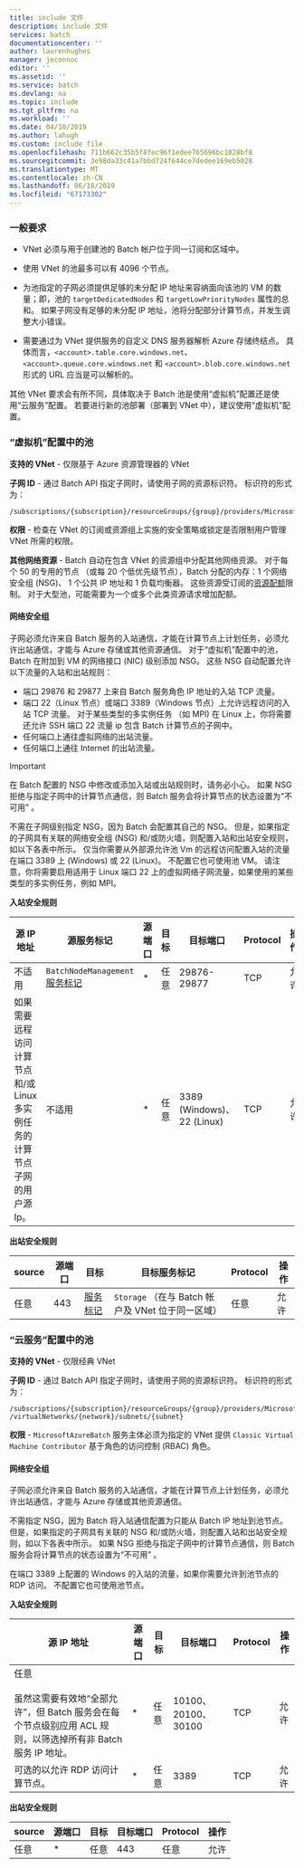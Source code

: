 ```yaml
---
title: include 文件
description: include 文件
services: batch
documentationcenter: ''
author: laurenhughes
manager: jeconnoc
editor: ''
ms.assetid: ''
ms.service: batch
ms.devlang: na
ms.topic: include
ms.tgt_pltfrm: na
ms.workload: ''
ms.date: 04/10/2019
ms.author: lahugh
ms.custom: include file
ms.openlocfilehash: 711b662c35b5f8fec96f1edee765696bc1028bf8
ms.sourcegitcommit: 3e98da33c41a7bbd724f644ce7dedee169eb5028
ms.translationtype: MT
ms.contentlocale: zh-CN
ms.lasthandoff: 06/18/2019
ms.locfileid: "67173302"
---
```

### <a name="general-requirements"></a>一般要求

* VNet 必须与用于创建池的 Batch 帐户位于同一订阅和区域中。

* 使用 VNet 的池最多可以有 4096 个节点。

* 为池指定的子网必须提供足够的未分配 IP 地址来容纳面向该池的 VM 的数量；即，池的 `targetDedicatedNodes` 和 `targetLowPriorityNodes` 属性的总和。 如果子网没有足够的未分配 IP 地址，池将分配部分计算节点，并发生调整大小错误。 

* 需要通过为 VNet 提供服务的自定义 DNS 服务器解析 Azure 存储终结点。 具体而言，`<account>.table.core.windows.net`、`<account>.queue.core.windows.net` 和 `<account>.blob.core.windows.net` 形式的 URL 应当是可以解析的。 

其他 VNet 要求会有所不同，具体取决于 Batch 池是使用“虚拟机”配置还是使用“云服务”配置。 若要进行新的池部署（部署到 VNet 中），建议使用“虚拟机”配置。

### <a name="pools-in-the-virtual-machine-configuration"></a>“虚拟机”配置中的池

**支持的 VNet** - 仅限基于 Azure 资源管理器的 VNet

**子网 ID** - 通过 Batch API 指定子网时，请使用子网的资源标识符。  标识符的形式为：

  ```
  /subscriptions/{subscription}/resourceGroups/{group}/providers/Microsoft.Network/virtualNetworks/{network}/subnets/{subnet}
  ```

**权限** - 检查在 VNet 的订阅或资源组上实施的安全策略或锁定是否限制用户管理 VNet 所需的权限。

**其他网络资源** - Batch 自动在包含 VNet 的资源组中分配其他网络资源。 对于每个 50 的专用的节点 （或每 20 个低优先级节点），Batch 分配的内存：1 个网络安全组 (NSG)、 1 个公共 IP 地址和 1 负载均衡器。 这些资源受订阅的[资源配额](../articles/azure-subscription-service-limits.md)限制。 对于大型池，可能需要为一个或多个此类资源请求增加配额。

#### <a name="network-security-groups"></a>网络安全组

子网必须允许来自 Batch 服务的入站通信，才能在计算节点上计划任务，必须允许出站通信，才能与 Azure 存储或其他资源通信。 对于“虚拟机”配置中的池，Batch 在附加到 VM 的网络接口 (NIC) 级别添加 NSG。 这些 NSG 自动配置允许以下流量的入站和出站规则：

* 端口 29876 和 29877 上来自 Batch 服务角色 IP 地址的入站 TCP 流量。 
* 端口 22（Linux 节点）或端口 3389（Windows 节点）上允许远程访问的入站 TCP 流量。 对于某些类型的多实例任务 （如 MPI) 在 Linux 上，你将需要还允许 SSH 端口 22 流量 ip 包含 Batch 计算节点的子网中。
* 任何端口上通往虚拟网络的出站流量。
* 任何端口上通往 Internet 的出站流量。

> [!IMPORTANT]
> 在 Batch 配置的 NSG 中修改或添加入站或出站规则时，请务必小心。 如果 NSG 拒绝与指定子网中的计算节点通信，则 Batch 服务会将计算节点的状态设置为“不可用”  。

不需在子网级别指定 NSG，因为 Batch 会配置其自己的 NSG。 但是，如果指定的子网具有关联的网络安全组 (NSG) 和/或防火墙，则配置入站和出站安全规则，如以下各表中所示。 仅当你需要从外部源允许池 Vm 的远程访问配置入站的流量在端口 3389 上 (Windows) 或 22 (Linux)。 不配置它也可使用池 VM。 请注意，你将需要启用适用于 Linux 端口 22 上的虚拟网络子网流量，如果使用的某些类型的多实例任务，例如 MPI。

**入站安全规则**

| 源 IP 地址 | 源服务标记 | 源端口 | 目标 | 目标端口 | Protocol | 操作 |
| --- | --- | --- | --- | --- | --- | --- |
| 不适用 | `BatchNodeManagement` [服务标记](../articles/virtual-network/security-overview.md#service-tags) | * | 任意 | 29876-29877 | TCP | 允许 |
| 如果需要远程访问计算节点和/或 Linux 多实例任务的计算节点子网的用户源 Ip。 | 不适用 | * | 任意 | 3389 (Windows)、22 (Linux) | TCP | 允许 |

**出站安全规则**

| source | 源端口 | 目标 | 目标服务标记 | Protocol | 操作 |
| --- | --- | --- | --- | --- | --- |
| 任意 | 443 | [服务标记](../articles/virtual-network/security-overview.md#service-tags) | `Storage` （在与 Batch 帐户及 VNet 位于同一区域）  | 任意 | 允许 |

### <a name="pools-in-the-cloud-services-configuration"></a>“云服务”配置中的池

**支持的 VNet** - 仅限经典 VNet

**子网 ID** - 通过 Batch API 指定子网时，请使用子网的资源标识符。  标识符的形式为：

  ```
  /subscriptions/{subscription}/resourceGroups/{group}/providers/Microsoft.ClassicVirtualNetwork /virtualNetworks/{network}/subnets/{subnet}
  ```

**权限** - `MicrosoftAzureBatch` 服务主体必须为指定的 VNet 提供 `Classic Virtual Machine Contributor` 基于角色的访问控制 (RBAC) 角色。

#### <a name="network-security-groups"></a>网络安全组

子网必须允许来自 Batch 服务的入站通信，才能在计算节点上计划任务，必须允许出站通信，才能与 Azure 存储或其他资源通信。

不需指定 NSG，因为 Batch 将入站通信配置为只能从 Batch IP 地址到池节点。 但是，如果指定的子网具有关联的 NSG 和/或防火墙，则配置入站和出站安全规则，如以下各表中所示。 如果 NSG 拒绝与指定子网中的计算节点通信，则 Batch 服务会将计算节点的状态设置为“不可用”  。

在端口 3389 上配置的 Windows 的入站的流量，如果你需要允许到池节点的 RDP 访问。 不配置它也可使用池节点。

**入站安全规则**

| 源 IP 地址 | 源端口 | 目标 | 目标端口 | Protocol | 操作 |
| --- | --- | --- | --- | --- | --- |
任意 <br /><br />虽然这需要有效地“全部允许”，但 Batch 服务会在每个节点级别应用 ACL 规则，以筛选掉所有非 Batch 服务 IP 地址。 | * | 任意 | 10100、20100、30100 | TCP | 允许 |
| 可选的以允许 RDP 访问计算节点。 | * | 任意 | 3389 | TCP | 允许 |

**出站安全规则**

| source | 源端口 | 目标 | 目标端口 | Protocol | 操作 |
| --- | --- | --- | --- | --- | --- |
| 任意 | * | 任意 | 443  | 任意 | 允许 |
